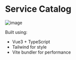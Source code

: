 # Service Catalog
 
![image](https://user-images.githubusercontent.com/5854358/141013559-f4d49119-a8ae-49f5-8c45-94f8abcb95bd.png)

Built using:
- Vue3 + TypeScript
- Tailwind for style
- Vite bundler for performance
